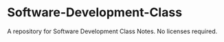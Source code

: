 # Software-Development-Class
A repository for Software Development Class Notes. No licenses required.
